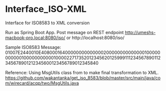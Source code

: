 # Interface_ISO-XML
Interface for ISO8583 to XML conversion

Run as Spring Boot App.
Post message on REST endpoint http://umeshs-macbook-pro.local:8080/iso/ or http://localhost:8080/iso/

Sample ISO8583 Message:
01007E2440010E408000164000000000000002000000000000001000000000001000000000001000022717352012345620125999111234567890112345678901212345600123456789012345840

Reference:
Using MsgUtils class from to make final transformation to XML.
https://github.com/wakantanka/get_iso_8583/blob/master/src/main/java/com/wirecard/acqp/two/MsgUtils.java
